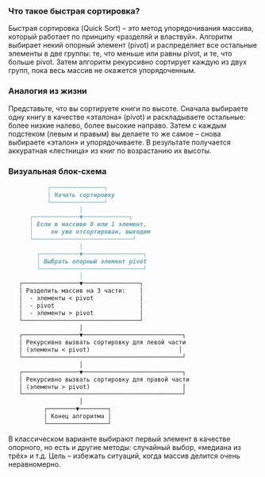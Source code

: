 ### Что такое быстрая сортировка?

Быстрая сортировка (Quick Sort) – это метод упорядочивания массива, который работает по принципу «разделяй и властвуй». Алгоритм выбирает некий опорный элемент (pivot) и распределяет все остальные элементы в две группы: те, что меньше или равны pivot, и те, что больше pivot. Затем алгоритм рекурсивно сортирует каждую из двух групп, пока весь массив не окажется упорядоченным.

### Аналогия из жизни

Представьте, что вы сортируете книги по высоте. Сначала выбираете одну книгу в качестве «эталона» (pivot) и раскладываете остальные: более низкие налево, более высокие направо. Затем с каждым подстеком (левым и правым) вы делаете то же самое – снова выбираете «эталон» и упорядочиваете. В результате получается аккуратная «лестница» из книг по возрастанию их высоты.

### Визуальная блок-схема

```md
           ┌───────────────┐
           │ Начать сортировку
           └───────────────┘
                    │
      ┌─────────────▼─────────────┐
      │ Если в массиве 0 или 1 элемент,
      │     он уже отсортирован, выходим
      └────────────────────────────┘
                    │
        ┌───────────▼─────────────────┐
        │ Выбрать опорный элемент pivot
        └─────────────────────────────┘
                    │
   ┌────────────────▼────────────────┐
   │ Разделить массив на 3 части:    │
   │  - элементы < pivot             │
   │  - pivot                        │
   │  - элементы > pivot             │
   └─────────────────────────────────┘
                    │
   ┌────────────────▼────────────────────────────┐
   │ Рекурсивно вызвать сортировку для левой части
   │ (элементы < pivot)                         │
   └─────────────────────────────────────────────┘
                    │
   ┌────────────────▼────────────────────────────┐
   │ Рекурсивно вызвать сортировку для правой части
   │ (элементы > pivot)                          │
   └─────────────────────────────────────────────┘
                    │
          ┌────────▼────────┐
          │ Конец алгоритма │
          └─────────────────┘

```

В классическом варианте выбирают первый элемент в качестве опорного, но есть и другие методы: случайный выбор, «медиана из трёх» и т.д. Цель – избежать ситуаций, когда массив делится очень неравномерно.

